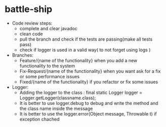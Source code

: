 # battle-ship
* Code review steps: 
    - complete and clear javadoc
    - clean code 
    - pull the branch and check if the tests are passing(make all tests pass)
    - check if logger is used in a valid way( to not forget using logs )
* Branches: 
    - Feature/{name of the functionality} when you add a new functionality to the system
    - Fix-Request/{name of the functionality} when you want ask for a fix or some performance issues
    - Fixed/{name of the functionality} if you refactor or fix some issues
* Logger: 
    - Adding the logger to the class : final static Logger logger = Logger.getLogger(classname.class);
    - It is better to use logger.debug to debug and write the method and the class name inside the message
    - It is better to use the logger.error(Object message, Throwable t) if exception chached
    

